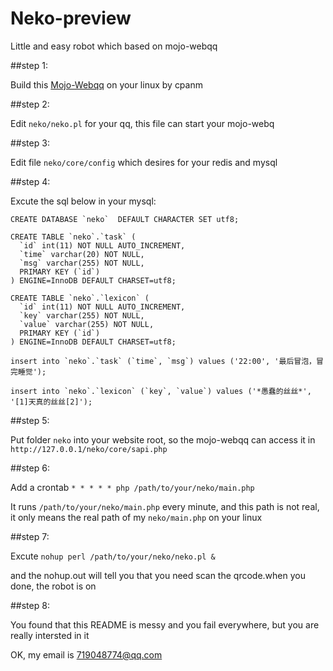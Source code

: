 # Neko-preview
Little and easy robot which based on mojo-webqq

##step 1:

Build this [Mojo-Webqq](https://github.com/sjdy521/Mojo-Webqq) on your linux by cpanm


##step 2:

Edit `neko/neko.pl` for your qq, this file can start your mojo-webq


##step 3:

Edit file `neko/core/config` which desires for your redis and mysql


##step 4:

Excute the sql below in your mysql:

    CREATE DATABASE `neko`  DEFAULT CHARACTER SET utf8;

    CREATE TABLE `neko`.`task` (
      `id` int(11) NOT NULL AUTO_INCREMENT, 
      `time` varchar(20) NOT NULL, 
      `msg` varchar(255) NOT NULL, 
      PRIMARY KEY (`id`)
    ) ENGINE=InnoDB DEFAULT CHARSET=utf8;

    CREATE TABLE `neko`.`lexicon` (
      `id` int(11) NOT NULL AUTO_INCREMENT, 
      `key` varchar(255) NOT NULL, 
      `value` varchar(255) NOT NULL, 
      PRIMARY KEY (`id`)
    ) ENGINE=InnoDB DEFAULT CHARSET=utf8;

    insert into `neko`.`task` (`time`, `msg`) values ('22:00', '最后冒泡，冒完睡觉');

    insert into `neko`.`lexicon` (`key`, `value`) values ('*愚蠢的丝丝*', '[1]天真的丝丝[2]');


##step 5:

Put folder `neko` into your website root, so the mojo-webqq can access it in `http://127.0.0.1/neko/core/sapi.php`


##step 6:

Add a crontab `* * * * * php /path/to/your/neko/main.php`

It runs `/path/to/your/neko/main.php` every minute, and this path is not real, it only means the real path of my `neko/main.php` on your linux


##step 7:

Excute `nohup perl /path/to/your/neko/neko.pl &`

and the nohup.out will tell you that you need scan the qrcode.when you done, the robot is on


##step 8:

You found that this README is messy and you fail everywhere, but you are really intersted in it

OK, my email is 719048774@qq.com